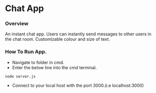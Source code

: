 # Chat App

### Overview

An instant chat app. Users can instantly send messages to other users in the chat room. Customizable colour and size of text. 

### How To Run App.

* Navigate to folder in cmd.
* Enter the below line into the cmd terminal.
```
node server.js
```
* Connect to your local host with the port 3000.(i.e localhost:3000)